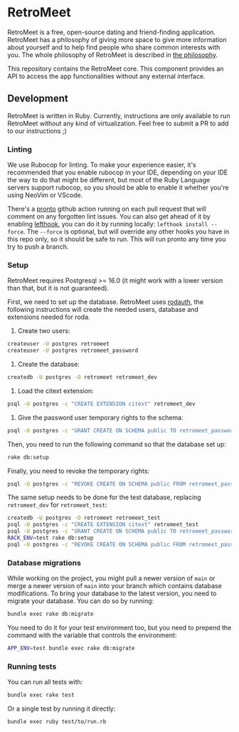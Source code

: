 # RetroMeet

RetroMeet is a free, open-source dating and friend-finding application. RetroMeet has a philosophy of giving more space to give more information about yourself and to help find people who share common interests with you. The whole philosophy of RetroMeet is described in [the philosophy](https://join.retromeet.social/philosophy).

This repository contains the RetroMeet core. This component provides an API to access the app functionalities without any external interface.

## Development

RetroMeet is written in Ruby. Currently, instructions are only available to run RetroMeet without any kind of virtualization. Feel free to submit a PR to add to our instructions ;)

### Linting

We use Rubocop for linting. To make your experience easier, it's recommended that you enable rubocop in your IDE, depending on your IDE the way to do that might be different, but most of the Ruby Language servers support rubocop, so you should be able to enable it whether you're using NeoVim or VScode.

There's a [pronto](https://github.com/prontolabs/pronto) github action running on each pull request that will comment on any forgotten lint issues. You can also get ahead of it by enabling [lefthook](https://github.com/evilmartians/lefthook), you can do it by running locally: `lefthook install --force`. The `--force` is optional, but will override any other hooks you have in this repo only, so it should be safe to run. This will run pronto any time you try to push a branch.

### Setup

RetroMeet requires Postgresql >= 16.0 (it might work with a lower version than that, but it is not guaranteed).

First, we need to set up the database. RetroMeet uses [rodauth](https://github.com/jeremyevans/rodauth), the following instructions will create the needed users, database and extensions needed for roda.
1. Create two users:
```sh
createuser -U postgres retromeet
createuser -U postgres retromeet_password
```
1. Create the database:
```sh
createdb -U postgres -O retromeet retromeet_dev
```
1. Load the citext extension:
```sh
psql -U postgres -c "CREATE EXTENSION citext" retromeet_dev
```
1. Give the password user temporary rights to the schema:
```sh
psql -U postgres -c "GRANT CREATE ON SCHEMA public TO retromeet_password" retromeet_dev
```

Then, you need to run the following command so that the database set up:
```sh
rake db:setup
```

Finally, you need to revoke the temporary rights:
```sh
psql -U postgres -c "REVOKE CREATE ON SCHEMA public FROM retromeet_password" retromeet_dev
```

The same setup needs to be done for the test database, replacing `retromeet_dev` for `retromeet_test`:
```sh
createdb -U postgres -O retromeet retromeet_test
psql -U postgres -c "CREATE EXTENSION citext" retromeet_test
psql -U postgres -c "GRANT CREATE ON SCHEMA public TO retromeet_password" retromeet_test
RACK_ENV=test rake db:setup
psql -U postgres -c "REVOKE CREATE ON SCHEMA public FROM retromeet_password" retromeet_test
```

### Database migrations

While working on the project, you might pull a newer version of `main` or merge a newer version of `main` into your branch which contains database modifications. To bring your database to the latest version, you need to migrate your database. You can do so by running:

```sh
bundle exec rake db:migrate
```

You need to do it for your test environment too, but you need to prepend the command with the variable that controls the environment:
```sh
APP_ENV=test bundle exec rake db:migrate
```

### Running tests

You can run all tests with:
```sh
bundle exec rake test
```

Or a single test by running it directly:
```sh
bundle exec ruby test/to/run.rb
```
